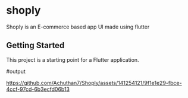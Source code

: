 # shoply

Shoply is an E-commerce based app UI made using flutter

## Getting Started

This project is a starting point for a Flutter application.

#output



https://github.com/Achuthan7/Shoply/assets/141254121/9f1e1e29-fbce-4ccf-97cd-6b3ecfd06b13

